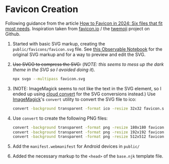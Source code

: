 # Favicon Creation

Following guidance from the article [How to Favicon in 2024: Six files that fit most needs](https://evilmartians.com/chronicles/how-to-favicon-in-2021-six-files-that-fit-most-needs). Inspiration taken from [favicon.io](https://favicon.io/emoji-favicons/) / the [twemoji](https://github.com/twitter/twemoji/tree/master) project on Github.

1. Started with basic SVG markup, creating the `public/favicons/favicon.svg` file. See [this Observable Notebook](https://observablehq.com/d/03b5363b091f4505) for the original SVG markup and for a way to preview and edit the SVG.

2. ~~Use SVGO to compress the SVG:~~ (_NOTE: this seems to mess up the dark theme in the SVG so I avoided doing it_).

   ```bash
   npx svgo --multipass favicon.svg
   ```

3. (NOTE: ImageMagick seems to not like the text in the SVG element, so I ended up using [cloud convert](https://cloudconvert.com/svg-to-ico) for the SVG conversions instead.) Use [ImageMagick](https://imagemagick.org/index.php)'s `convert` utility to convert the SVG file to ico:

   ```bash
   convert -background transparent -format ico -resize 32x32 favicon.svg favicon.ico
   ```

4. Use `convert` to create the following PNG files:

   ```bash
   convert -background transparent -format png -resize 180x180 favicon.svg apple-touch-icon.png
   convert -background transparent -format png -resize 192x192 favicon.svg icon-192.png
   convert -background transparent -format png -resize 512x512 favicon.svg icon-512.png
   ```

5. Add the `manifest.webmanifest` for Android devices in `public/`

6. Added the necessary markup to the `<head>` of the `base.njk` template file.
